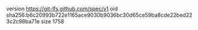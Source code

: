 version https://git-lfs.github.com/spec/v1
oid sha256:b6c20993b722e1165ace9030b9036bc30d65ce59ba8cde22bed223c2c98ba71e
size 1758

